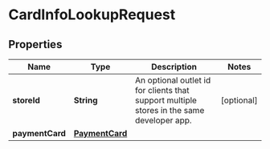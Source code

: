 
# CardInfoLookupRequest

## Properties
Name | Type | Description | Notes
------------ | ------------- | ------------- | -------------
**storeId** | **String** | An optional outlet id for clients that support multiple stores in the same developer app. |  [optional]
**paymentCard** | [**PaymentCard**](PaymentCard.md) |  | 



